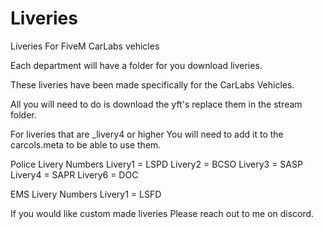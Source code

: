# Liveries
Liveries For FiveM CarLabs vehicles


Each department will have a folder
for you download liveries.

These liveries have been made specifically
for the CarLabs Vehicles.

All you will need to do is download the yft's
replace them in the stream folder.

For liveries that are _livery4 or higher
You will need to add it to the carcols.meta to be able to use them.


Police Livery Numbers
Livery1 = LSPD
Livery2 = BCSO
Livery3 = SASP
Livery4 = SAPR
Livery6 = DOC

EMS Livery Numbers
Livery1 = LSFD

If you would like custom made liveries
Please reach out to me on discord.